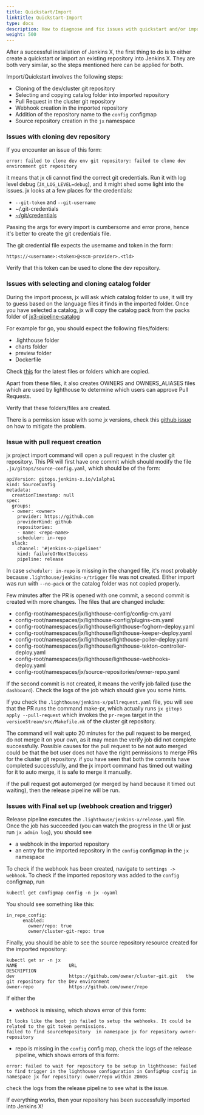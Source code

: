 ```yaml
---
title: Quickstart/Import
linktitle: Quickstart-Import
type: docs
description: How to diagnose and fix issues with quickstart and/or import
weight: 500
---
```


After a successful installation of Jenkins X, the first thing to do is to either create a quickstart or import an existing repository into Jenkins X.
They are both very similar, so the steps mentioned here can be applied for both.

Import/Quickstart involves the following steps:

- Cloning of the dev/cluster git repository
- Selecting and copying catalog folder into imported repository
- Pull Request in the cluster git repository
- Webhook creation in the imported repository
- Addition of the repository name to the `config` configmap
- Source repository creation in the `jx` namespace

### Issues with cloning dev repository

If you encounter an issue of this form:

```
error: failed to clone dev env git repository: failed to clone dev environment git repository
```

it means that jx cli cannot find the correct git credentials.
Run it with log level debug (`JX_LOG_LEVEL=debug`), and it might shed some light into the issues.
jx looks at a few places for the credentials:

- `--git-token` and `--git-username`
- ~/.git-credentials
- [~/git/credentials](https://jenkins-x.io/v3/develop/faq/using/#how-do-i-stop-jx-asking-for-git-credentials)

Passing the args for every import is cumbersome and error prone, hence it's better to create the git credentials file.

The git credential file expects the username and token in the form:

```
https://<username>:<token>@<scm-provider>.<tld>
```

Verify that this token can be used to clone the dev repository.

### Issues with selecting and cloning catalog folder

During the import process, jx will ask which catalog folder to use, it will try to guess based on the language files it finds in the imported folder.
Once you have selected a catalog, jx will copy the catalog pack from the packs folder of [jx3-pipeline-catalog](https://github.com/jenkins-x/jx3-pipeline-catalog/tree/master/packs)

For example for go, you should expect the following files/folders:

- .lighthouse folder
- charts folder
- preview folder
- Dockerfile

Check [this](https://github.com/jenkins-x/jx3-pipeline-catalog/tree/master/packs/go) for the latest files or folders which are copied.

Apart from these files, it also creates OWNERS and OWNERS_ALIASES files which are used by lighthouse to determine which users can approve Pull Requests.

Verify that these folders/files are created.

There is a permission issue with some jx versions, check this [github issue](https://github.com/jenkins-x/jx/issues/8028) on how to mitigate the problem.

### Issue with pull request creation

jx project import command will open a pull request in the cluster git repository.
This PR will first have one commit which should modify the file `.jx/gitops/source-config.yaml`, which should be of the form:

```
apiVersion: gitops.jenkins-x.io/v1alpha1
kind: SourceConfig
metadata:
  creationTimestamp: null
spec:
  groups:
  - owner: <owner>
    provider: https://github.com
    providerKind: github
    repositories:
    - name: <repo-name>
    scheduler: in-repo
  slack:
    channel: '#jenkins-x-pipelines'
    kind: failureOrNextSuccess
    pipeline: release
```

In case `scheduler: in-repo` is missing in the changed file, it's most probably because `.lighthouse/jenkins-x/trigger` file was not created.
Either import was run with `--no-pack` or the catalog folder was not copied properly.

Few minutes after the PR is opened with one commit, a second commit is created with more changes.
The files that are changed include:

- config-root/namespaces/jx/lighthouse-config/config-cm.yaml
- config-root/namespaces/jx/lighthouse-config/plugins-cm.yaml
- config-root/namespaces/jx/lighthouse/lighthouse-foghorn-deploy.yaml
- config-root/namespaces/jx/lighthouse/lighthouse-keeper-deploy.yaml
- config-root/namespaces/jx/lighthouse/lighthouse-poller-deploy.yaml
- config-root/namespaces/jx/lighthouse/lighthouse-tekton-controller-deploy.yaml
- config-root/namespaces/jx/lighthouse/lighthouse-webhooks-deploy.yaml
- config-root/namespaces/jx/source-repositories/owner-repo.yaml

If the second commit is not created, it means the verify job failed (use the `dashboard`).
Check the logs of the job which should give you some hints.

If you check the `.lighthouse/jenkins-x/pullrequest.yaml` file, you will see that the PR runs the command make-pr, which actually runs `jx gitops apply --pull-request` which invokes the `pr-regen` target in the `versionStream/src/Makefile.mk` of the cluster git repository.

The command will wait upto 20 minutes for the pull request to be merged, do not merge it on your own, as it may mean the verify job did not complete successfully.
Possible causes for the pull request to be not auto merged could be that the bot user does not have the right permissions to merge PRs for the cluster git repository.
if you have seen that both the commits have completed successfully, and the jx import command has timed out waiting for it to auto merge, it is safe to merge it manually.

if the pull request got automerged (or merged by hand because it timed out waiting), then the release pipeline will be run.

### Issues with Final set up (webhook creation and trigger)

Release pipeline executes the `.lighthouse/jenkins-x/release.yaml` file.
Once the job has succeeded (you can watch the progress in the UI or just run `jx admin log`), you should see

- a webhook in the imported repository
- an entry for the imported repository in the `config` configmap in the `jx` namespace

To check if the webhook has been created, navigate to `settings -> webhook`.
To check if the imported repository was added to the `config` configmap, run

```
kubectl get configmap config -n jx -oyaml
```

You should see something like this:

```
in_repo_config:
      enabled:
        owner/repo: true
        owner/cluster-git-repo: true
```

Finally, you should be able to see the source repository resource created for the imported repository:

```
kubectl get sr -n jx
NAME                   URL                                         DESCRIPTION
dev                    https://github.com/owner/cluster-git.git   the git repository for the Dev environment
owner-repo             https://github.com/owner/repo
```

If either the

- webhook is missing, which shows error of this form:

```
It looks like the boot job failed to setup the webhooks. It could be related to the git token permissions.
failed to find sourceRepository  in namespace jx for repository owner-repository
```

- repo is missing in the `config` config map, check the logs of the release pipeline, which shows errors of this form:

```
error: failed to wait for repository to be setup in lighthouse: failed to find trigger in the lighthouse configuration in ConfigMap config in namespace jx for repository: owner/repo within 20m0s
```

check the logs from the release pipeline to see what is the issue.

If everything works, then your repository has been successfully imported into Jenkins X!
